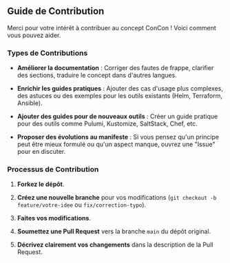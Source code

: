 ## Guide de Contribution

Merci pour votre intérêt à contribuer au concept ConCon ! Voici comment vous pouvez aider.

### Types de Contributions

* **Améliorer la documentation** : Corriger des fautes de frappe, clarifier des sections, traduire le concept dans d'autres langues.

* **Enrichir les guides pratiques** : Ajouter des cas d'usage plus complexes, des astuces ou des exemples pour les outils existants (Helm, Terraform, Ansible).

* **Ajouter des guides pour de nouveaux outils** : Créer un guide pratique pour des outils comme Pulumi, Kustomize, SaltStack, Chef, etc.

* **Proposer des évolutions au manifeste** : Si vous pensez qu'un principe peut être mieux formulé ou qu'un aspect manque, ouvrez une "Issue" pour en discuter.

### Processus de Contribution

1. **Forkez le dépôt**.

2. **Créez une nouvelle branche** pour vos modifications (`git checkout -b feature/votre-idee` ou `fix/correction-typo`).

3. **Faites vos modifications**.

4. **Soumettez une Pull Request** vers la branche `main` du dépôt original.

5. **Décrivez clairement vos changements** dans la description de la Pull Request.
